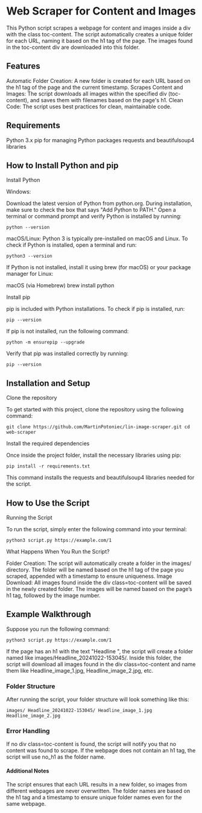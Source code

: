 # Web Scraper for Content and Images

This Python script scrapes a webpage for content and images inside a div with the class toc-content. The script automatically creates a unique folder for each URL, naming it based on the h1 tag of the page. The images found in the toc-content div are downloaded into this folder.

## Features

Automatic Folder Creation: A new folder is created for each URL based on the h1 tag of the page and the current timestamp. Scrapes Content and Images: The script downloads all images within the specified div (toc-content), and saves them with filenames based on the page's h1. Clean Code: The script uses best practices for clean, maintainable code.

## Requirements

Python 3.x pip for managing Python packages requests and beautifulsoup4 libraries

## How to Install Python and pip

Install Python

Windows:

Download the latest version of Python from python.org.
During installation, make sure to check the box that says "Add Python to PATH."
Open a terminal or command prompt and verify Python is installed by running:
```
python --version
```
macOS/Linux: Python 3 is typically pre-installed on macOS and Linux. To check if Python is installed, open a terminal and run:
```
python3 --version
```
If Python is not installed, install it using brew (for macOS) or your package manager for Linux:

macOS (via Homebrew) brew install python

Install pip

pip is included with Python installations. To check if pip is installed, run:
```
pip --version
```
If pip is not installed, run the following command:
```
python -m ensurepip --upgrade
```
Verify that pip was installed correctly by running:
```
pip --version
```
## Installation and Setup

Clone the repository

To get started with this project, clone the repository using the following command:
```
git clone https://github.com/MartinPotoniec/lin-image-scraper.git cd web-scraper
```
Install the required dependencies

Once inside the project folder, install the necessary libraries using pip:
```
pip install -r requirements.txt
```
This command installs the requests and beautifulsoup4 libraries needed for the script.

## How to Use the Script

Running the Script

To run the script, simply enter the following command into your terminal:
```
python3 script.py https://example.com/1
```
What Happens When You Run the Script?

Folder Creation: The script will automatically create a folder in the images/ directory. The folder will be named based on the h1 tag of the page you scraped, appended with a timestamp to ensure uniqueness. Image Download: All images found inside the div class=toc-content will be saved in the newly created folder. The images will be named based on the page’s h1 tag, followed by the image number.

## Example Walkthrough

Suppose you run the following command:
```
python3 script.py https://example.com/1
```
If the page has an h1 with the text "Headline ", the script will create a folder named like images/Headline_20241022-153045/. Inside this folder, the script will download all images found in the div class=toc-content and name them like Headline_image_1.jpg, Headline_image_2.jpg, etc.

### Folder Structure

After running the script, your folder structure will look something like this:
```
images/ Headline_20241022-153045/ Headline_image_1.jpg Headline_image_2.jpg
```
### Error Handling

If no div class=toc-content is found, the script will notify you that no content was found to scrape. If the webpage does not contain an h1 tag, the script will use no_h1 as the folder name.

#### Additional Notes

The script ensures that each URL results in a new folder, so images from different webpages are never overwritten. The folder names are based on the h1 tag and a timestamp to ensure unique folder names even for the same webpage.